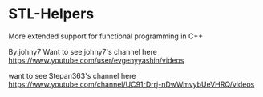 # STL-Helpers
More extended support for functional programming in C++

By:johny7 Want to see johny7's channel here   https://www.youtube.com/user/evgenyyashin/videos





want to see Stepan363's channel here   https://www.youtube.com/channel/UC91rDrrj-nDwWmvybUeVHRQ/videos
